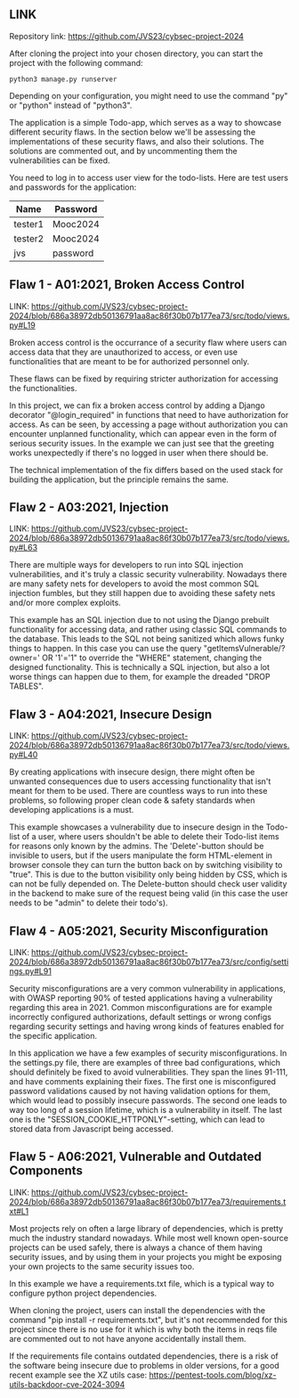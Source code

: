 ## LINK

Repository link: https://github.com/JVS23/cybsec-project-2024

After cloning the project into your chosen directory,
you can start the project with the following command:

``` 
python3 manage.py runserver
```

Depending on your configuration, you might need to use the command "py" or "python" instead of "python3".

The application is a simple Todo-app, which serves as a way to showcase different security flaws. In the section below we'll be assessing the implementations of these security flaws, and also their solutions. The solutions are commented out, and by uncommenting them the vulnerabilities can be fixed.

You need to log in to access user view for the todo-lists.
Here are test users and passwords for the application:

| Name        | Password    |
| ----------- | ----------- |
| tester1     | Mooc2024    |
| tester2     | Mooc2024    |
| jvs         | password    |




## Flaw 1 - A01:2021, Broken Access Control
LINK: https://github.com/JVS23/cybsec-project-2024/blob/686a38972db50136791aa8ac86f30b07b177ea73/src/todo/views.py#L19

Broken access control is the occurrance of a security flaw where users can access data that they are unauthorized to access, or even use functionalities that are meant to be for authorized personnel only.

These flaws can be fixed by requiring stricter authorization for accessing the functionalities. 

In this project, we can fix a broken access control by adding a Django decorator "@login_required" in functions that need to have authorization for access. As can be seen, by accessing a page without authorization you can encounter unplanned functionality, which can appear even in the form of serious security issues. In the example we can just see that the greeting works unexpectedly if there's no logged in user when there should be.

The technical implementation of the fix differs based on the used stack for building the application, but the principle remains the same. 


## Flaw 2 - A03:2021, Injection
LINK: https://github.com/JVS23/cybsec-project-2024/blob/686a38972db50136791aa8ac86f30b07b177ea73/src/todo/views.py#L63

There are multiple ways for developers to run into SQL injection vulnerabilities, and it's truly a classic security vulnerability. Nowadays there are many safety nets for developers to avoid the most common SQL injection fumbles, but they still happen due to avoiding these safety nets and/or more complex exploits.

This example has an SQL injection due to not using the Django prebuilt functionality for accessing data, and rather using classic SQL commands to the database. This leads to the SQL not being sanitized which allows funky things to happen. In this case you can use the query "getItemsVulnerable/?owner=' OR '1'='1" to override the "WHERE" statement, changing the designed functionality. This is technically a SQL injection, but also a lot worse things can happen due to them, for example the dreaded "DROP TABLES".


## Flaw 3 - A04:2021, Insecure Design
LINK: https://github.com/JVS23/cybsec-project-2024/blob/686a38972db50136791aa8ac86f30b07b177ea73/src/todo/views.py#L40

By creating applications with insecure design, there might often be unwanted consequences due to users accessing functionality that isn't meant for them to be used. There are countless ways to run into these problems, so following proper clean code & safety standards when developing applications is a must.

This example showcases a vulnerability due to insecure design in the Todo-list of a user, where users shouldn't be able to delete their Todo-list items for reasons only known by the admins. The 'Delete'-button should be invisible to users, but if the users manipulate the form HTML-element in browser console they can turn the button back on by switching visibility to "true". This is due to the button visibility only being hidden by CSS, which is can not be fully depended on. The Delete-button should check user validity in the backend to make sure of the request being valid (in this case the user needs to be "admin" to delete their todo's).


## Flaw 4 - A05:2021, Security Misconfiguration
LINK: https://github.com/JVS23/cybsec-project-2024/blob/686a38972db50136791aa8ac86f30b07b177ea73/src/config/settings.py#L91

Security misconfigurations are a very common vulnerability in applications, with OWASP reporting 90% of tested applications having a vulnerability regarding this area in 2021. Common misconfigurations are for example incorrectly configured authorizations, default settings or wrong configs regarding security settings and having wrong kinds of features enabled for the specific application.

In this application we have a few examples of security misconfigurations. In the settings.py file, there are examples of three bad configurations, which should definitely be fixed to avoid vulnerabilities. They span the lines 91-111, and have comments explaining their fixes. The first one is misconfigured password validations caused by not having validation options for them, which would lead to possibly insecure passwords. The second one leads to way too long of a session lifetime, which is a vulnerability in itself. The last one is the "SESSION_COOKIE_HTTPONLY"-setting, which can lead to stored data from Javascript being accessed.


## Flaw 5 - A06:2021, Vulnerable and Outdated Components
LINK: https://github.com/JVS23/cybsec-project-2024/blob/686a38972db50136791aa8ac86f30b07b177ea73/requirements.txt#L1

Most projects rely on often a large library of dependencies, which is pretty much the industry standard nowadays. While most well known open-source projects can be used safely, there is always a chance of them having security issues, and by using them in your projects you might be exposing your own projects to the same security issues too. 

In this example we have a requirements.txt file, which is a typical way to configure python project dependencies.

When cloning the project, users can install the dependencies with the command "pip install -r requirements.txt", but it's not recommended for this project since there is no use for it which is why both the items in reqs file are commented out to not have anyone accidentally install them. 

If the requirements file contains outdated dependencies, there is a risk of the software being insecure due to problems in older versions, for a good recent example see the XZ utils case: https://pentest-tools.com/blog/xz-utils-backdoor-cve-2024-3094
